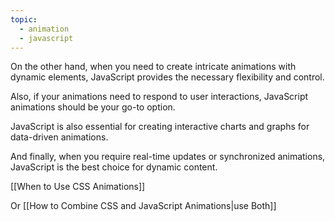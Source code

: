 ```yaml
---
topic:
  - animation
  - javascript
---
```


On the other hand, when you need to create intricate animations with dynamic elements, JavaScript provides the necessary flexibility and control.

Also, if your animations need to respond to user interactions, JavaScript animations should be your go-to option.

JavaScript is also essential for creating interactive charts and graphs for data-driven animations.

And finally, when you require real-time updates or synchronized animations, JavaScript is the best choice for dynamic content.

[[When to Use CSS Animations]]

Or [[How to Combine CSS and JavaScript Animations|use Both]]
